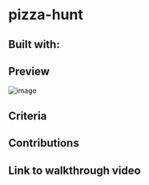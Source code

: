 # pizza-hunt


## Built with:
## Preview

![image](https://media0.giphy.com/media/lNY0a9aJgFcCaDn1nw/giphy.gif?cid=ecf05e47psgv7yleo14azmxgq6al2ofi7e84ze6604v6z3qo&rid=giphy.gif&ct=g)

## Criteria



## Contributions
 



 ## Link to walkthrough video

